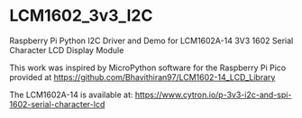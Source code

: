 # LCM1602_3v3_I2C

Raspberry Pi Python I2C Driver and Demo for LCM1602A-14 3V3 1602 Serial Character LCD Display Module

This work was inspired by MicroPython software for the Raspberry Pi Pico provided at https://github.com/Bhavithiran97/LCM1602-14_LCD_Library

The LCM1602A-14 is available at: https://www.cytron.io/p-3v3-i2c-and-spi-1602-serial-character-lcd
